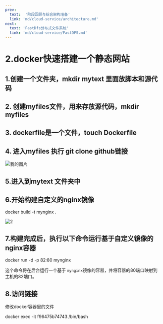 ```yaml
---
prev: 
  text:  '阶段回顾与综合架构准备'
  link: 'md/cloud-service/architecture.md'
next:
  text: 'FastDfs分布式文件系统'
  link: 'md/cloud-service/FastDFS.md'
---
```


# 2.docker快速搭建一个静态网站

## 1.创建一个文件夹，mkdir mytext 里面放脚本和源代码

## 2. 创建myfiles文件，用来存放源代码，mkdir myfiles


## 3.  dockerfile是一个文件，touch Dockerfile


## 4. 进入myfiles 执行 git clone github链接

 <img src="https://kmfuture-py.oss-cn-hangzhou.aliyuncs.com/image-20230521121846431.png" alt="我的图片">

## 5.进入到mytext 文件夹中

## 6.开始构建自定义的nginx镜像

docker build -t mynginx .

<img src="https://kmfuture-py.oss-cn-hangzhou.aliyuncs.com/image-20230521122641055.png" alt="2">


## 7.构建完成后，执行以下命令运行基于自定义镜像的nginx容器

docker run -d -p 82:80 mynginx

这个命令将在后台运行一个基于 `mynginx`镜像的容器，并将容器的80端口映射到主机的82端口。

## 8.访问链接

修改docker容器里的文件

docker exec -it f96475b74743 /bin/bash
